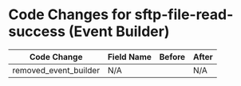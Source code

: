 # Code Changes for sftp-file-read-success (Event Builder)

| Code Change | Field Name | Before | After |
|-------------|------------|--------|-------|
| removed_event_builder | N/A |  | N/A |